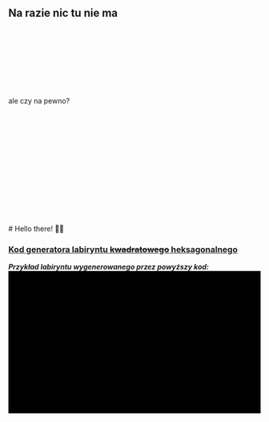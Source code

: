 ## __Na razie nic tu nie ma__
<br/>
<br/>
<br/>
<br/>
<br/>
<br/>
<br/>
<br/>
ale czy na pewno?
<br/>
<br/>
<br/>
<br/>
<br/>
<br/>
<br/>
<br/>
<br/>
<br/>
<br/>
<br/>
<br/>
<br/>
<br/>
 # Hello there! 🧔🏼
  
 ### [Kod generatora labiryntu ~~kwadratowego~~ heksagonalnego](https://gist.github.com/Aszman/e69a89f9e6ad39e182a9f5537de0ebac)

 **_Przykład labiryntu wygenerowanego przez powyższy kod:_**
 ![nic tu nie ma](alg.gif)

